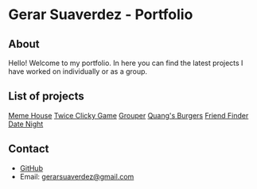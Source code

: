 # Gerar Suaverdez - Portfolio

## About 
Hello! Welcome to my portfolio. In here you can find the latest projects I have worked on individually or as a group. 

## List of projects
[Meme House](https://meme-house-ggm.herokuapp.com/)
[Twice Clicky Game](https://gerarjon.github.io/twice-clicky-game)
[Grouper](https://pure-meadow-76725.herokuapp.com/)
[Quang's Burgers](https://burger-gs.herokuapp.com/)
[Friend Finder](https://friendfinder-gs.herokuapp.com/)
[Date Night](https://emiliov1.github.io/date-night/)

## Contact
* [GitHub](https://github.com/gerarjon)
* Email: gerarsuaverdez@gmail.com
